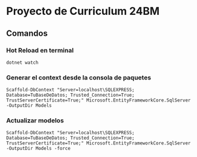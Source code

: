 ﻿﻿
# Proyecto de Curriculum 24BM

## Comandos

### Hot Reload en terminal

```
dotnet watch
```
  
### Generar el context desde la consola de paquetes

```
Scaffold-DbContext "Server=localhost\SQLEXPRESS; Database=TuBaseDeDatos; Trusted_Connection=True; TrustServerCertificate=True;" Microsoft.EntityFrameworkCore.SqlServer -OutputDir Models
```

### Actualizar modelos

```
Scaffold-DbContext "Server=localhost\SQLEXPRESS; Database=TuBaseDeDatos; Trusted_Connection=True; TrustServerCertificate=True;" Microsoft.EntityFrameworkCore.SqlServer -OutputDir Models -force
```
